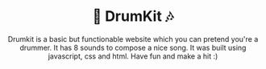 <!-- Nome do projeto -->
 <h1 align="center"> 🥁 DrumKit 🎶 </h1>

 <!-- Descriçao do projeto -->
 <p align="center">Drumkit is a basic but functionable website which you can pretend you're a drummer. It has 8 sounds to compose a nice song. It was built using javascript, css and html.
 Have fun and make a hit :) </p>
<br>
